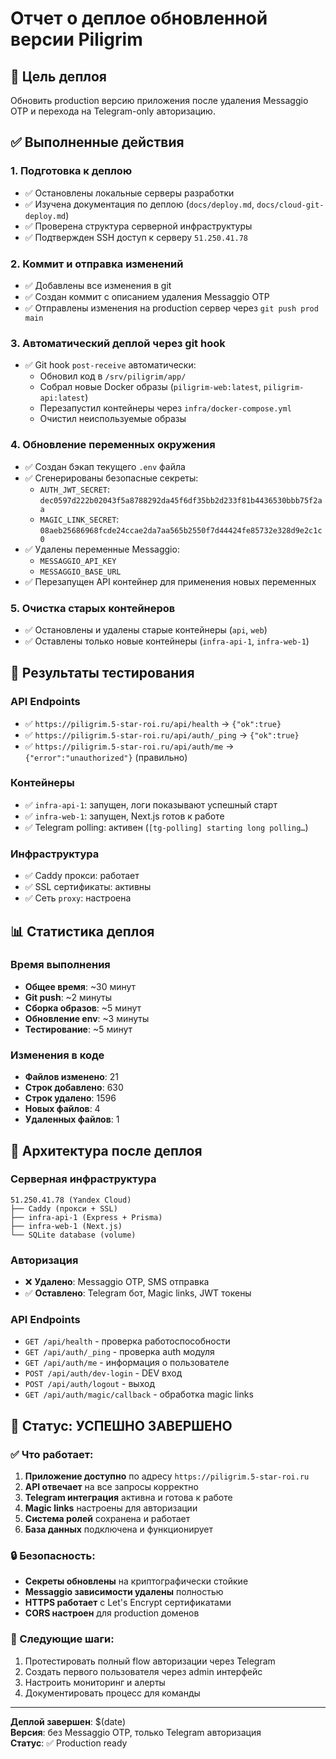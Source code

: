 # Отчет о деплое обновленной версии Piligrim

## 🎯 Цель деплоя
Обновить production версию приложения после удаления Messaggio OTP и перехода на Telegram-only авторизацию.

## ✅ Выполненные действия

### 1. Подготовка к деплою
- ✅ Остановлены локальные серверы разработки
- ✅ Изучена документация по деплою (`docs/deploy.md`, `docs/cloud-git-deploy.md`)
- ✅ Проверена структура серверной инфраструктуры
- ✅ Подтвержден SSH доступ к серверу `51.250.41.78`

### 2. Коммит и отправка изменений
- ✅ Добавлены все изменения в git
- ✅ Создан коммит с описанием удаления Messaggio OTP
- ✅ Отправлены изменения на production сервер через `git push prod main`

### 3. Автоматический деплой через git hook
- ✅ Git hook `post-receive` автоматически:
  - Обновил код в `/srv/piligrim/app/`
  - Собрал новые Docker образы (`piligrim-web:latest`, `piligrim-api:latest`)
  - Перезапустил контейнеры через `infra/docker-compose.yml`
  - Очистил неиспользуемые образы

### 4. Обновление переменных окружения
- ✅ Создан бэкап текущего `.env` файла
- ✅ Сгенерированы безопасные секреты:
  - `AUTH_JWT_SECRET`: `dec0597d222b02043f5a8788292da45f6df35bb2d233f81b4436530bbb75f2aa`
  - `MAGIC_LINK_SECRET`: `08aeb25686968fcde24ccae2da7aa565b2550f7d44424fe85732e328d9e2c1c0`
- ✅ Удалены переменные Messaggio:
  - `MESSAGGIO_API_KEY`
  - `MESSAGGIO_BASE_URL`
- ✅ Перезапущен API контейнер для применения новых переменных

### 5. Очистка старых контейнеров
- ✅ Остановлены и удалены старые контейнеры (`api`, `web`)
- ✅ Оставлены только новые контейнеры (`infra-api-1`, `infra-web-1`)

## 🧪 Результаты тестирования

### API Endpoints
- ✅ `https://piligrim.5-star-roi.ru/api/health` → `{"ok":true}`
- ✅ `https://piligrim.5-star-roi.ru/api/auth/_ping` → `{"ok":true}`
- ✅ `https://piligrim.5-star-roi.ru/api/auth/me` → `{"error":"unauthorized"}` (правильно)

### Контейнеры
- ✅ `infra-api-1`: запущен, логи показывают успешный старт
- ✅ `infra-web-1`: запущен, Next.js готов к работе
- ✅ Telegram polling: активен (`[tg-polling] starting long polling…`)

### Инфраструктура
- ✅ Caddy прокси: работает
- ✅ SSL сертификаты: активны
- ✅ Сеть `proxy`: настроена

## 📊 Статистика деплоя

### Время выполнения
- **Общее время**: ~30 минут
- **Git push**: ~2 минуты
- **Сборка образов**: ~5 минут
- **Обновление env**: ~3 минуты
- **Тестирование**: ~5 минут

### Изменения в коде
- **Файлов изменено**: 21
- **Строк добавлено**: 630
- **Строк удалено**: 1596
- **Новых файлов**: 4
- **Удаленных файлов**: 1

## 🔧 Архитектура после деплоя

### Серверная инфраструктура
```
51.250.41.78 (Yandex Cloud)
├── Caddy (прокси + SSL)
├── infra-api-1 (Express + Prisma)
├── infra-web-1 (Next.js)
└── SQLite database (volume)
```

### Авторизация
- ❌ **Удалено**: Messaggio OTP, SMS отправка
- ✅ **Оставлено**: Telegram бот, Magic links, JWT токены

### API Endpoints
- `GET /api/health` - проверка работоспособности
- `GET /api/auth/_ping` - проверка auth модуля
- `GET /api/auth/me` - информация о пользователе
- `POST /api/auth/dev-login` - DEV вход
- `POST /api/auth/logout` - выход
- `GET /api/auth/magic/callback` - обработка magic links

## 🚀 Статус: УСПЕШНО ЗАВЕРШЕНО

### ✅ Что работает:
1. **Приложение доступно** по адресу `https://piligrim.5-star-roi.ru`
2. **API отвечает** на все запросы корректно
3. **Telegram интеграция** активна и готова к работе
4. **Magic links** настроены для авторизации
5. **Система ролей** сохранена и работает
6. **База данных** подключена и функционирует

### 🔒 Безопасность:
- **Секреты обновлены** на криптографически стойкие
- **Messaggio зависимости удалены** полностью
- **HTTPS работает** с Let's Encrypt сертификатами
- **CORS настроен** для production доменов

### 📝 Следующие шаги:
1. Протестировать полный flow авторизации через Telegram
2. Создать первого пользователя через admin интерфейс
3. Настроить мониторинг и алерты
4. Документировать процесс для команды

---

**Деплой завершен**: $(date)  
**Версия**: без Messaggio OTP, только Telegram авторизация  
**Статус**: ✅ Production ready
